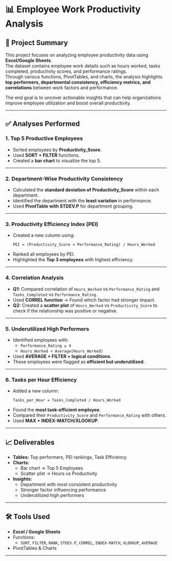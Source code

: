 # 📊 Employee Work Productivity Analysis  

## 📌 Project Summary  
This project focuses on analyzing employee productivity data using **Excel/Google Sheets**.  
The dataset contains employee work details such as hours worked, tasks completed, productivity scores, and performance ratings.  
Through various functions, PivotTables, and charts, the analysis highlights **top performers, departmental consistency, efficiency metrics, and correlations** between work factors and performance.  

The end goal is to uncover actionable insights that can help organizations improve employee utilization and boost overall productivity.  

---

## ✅ Analyses Performed

### 1. Top 5 Productive Employees
- Sorted employees by **Productivity_Score**.  
- Used **SORT + FILTER** functions.  
- Created a **bar chart** to visualize the top 5.  

---

### 2. Department-Wise Productivity Consistency
- Calculated the **standard deviation of Productivity_Score** within each department.  
- Identified the department with the **least variation** in performance.  
- Used **PivotTable with STDEV.P** for department grouping.  

---

### 3. Productivity Efficiency Index (PEI)
- Created a new column using:  
  ```text
  PEI = (Productivity_Score × Performance_Rating) / Hours_Worked
  ```  
- Ranked all employees by PEI.  
- Highlighted the **Top 3 employees** with highest efficiency.  

---

### 4. Correlation Analysis
- **Q1:** Compared correlation of `Hours_Worked` vs `Performance_Rating` and  
  `Tasks_Completed` vs `Performance_Rating`.  
- Used **CORREL function** → Found which factor had stronger impact.  
- **Q2:** Created a **scatter plot** of `Hours_Worked` vs `Productivity_Score` to check if the relationship was positive or negative.  

---

### 5. Underutilized High Performers
- Identified employees with:  
  - `Performance_Rating ≥ 4`  
  - `Hours_Worked < Average(Hours_Worked)`  
- Used **AVERAGE + FILTER + logical conditions**.  
- These employees were flagged as **efficient but underutilized**.  

---

### 6. Tasks per Hour Efficiency
- Added a new column:  
  ```text
  Tasks_per_Hour = Tasks_Completed / Hours_Worked
  ```  
- Found the **most task-efficient employee**.  
- Compared their `Productivity_Score` and `Performance_Rating` with others.  
- Used **MAX + INDEX-MATCH/XLOOKUP**.  

---

## 📈 Deliverables
- **Tables:** Top performers, PEI rankings, Task Efficiency.  
- **Charts:**  
  - Bar chart → Top 5 Employees  
  - Scatter plot → Hours vs Productivity  
- **Insights:**  
  - Department with most consistent productivity  
  - Stronger factor influencing performance  
  - Underutilized high performers  

---

## 🛠️ Tools Used
- **Excel / Google Sheets**  
- Functions:  
  - `SORT`, `FILTER`, `RANK`, `STDEV.P`, `CORREL`, `INDEX-MATCH`, `XLOOKUP`, `AVERAGE`  
- PivotTables & Charts  

---
